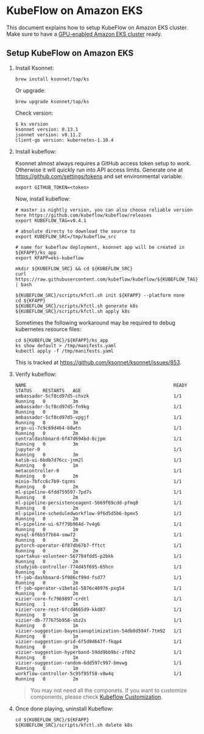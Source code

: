 # KubeFlow on Amazon EKS

This document explains how to setup KubeFlow on Amazon EKS cluster. Make sure to have a [GPU-enabled Amazon EKS cluster](eks-gpu.md) ready.

## Setup KubeFlow on Amazon EKS

1. Install Ksonnet:

   ```
   brew install ksonnet/tap/ks
   ```

   Or upgrade:

   ```
   brew upgrade ksonnet/tap/ks
   ```

   Check version:

   ```
   $ ks version
   ksonnet version: 0.13.1
   jsonnet version: v0.11.2
   client-go version: kubernetes-1.10.4
   ```

2. Install kubeflow:

   Ksonnet almost always requires a GitHub access token setup to work. Otherwise it will quickly run into API access limits. Generate one at https://github.com/settings/tokens and set environmental variable:

   ```
   export GITHUB_TOKEN=<token>
   ```

   Now, install kubeflow:

   ```
   # master is nightly version, you can also choose reliable version here https://github.com/kubeflow/kubeflow/releases
   export KUBEFLOW_TAG=v0.4.1

   # absolute directy to download the source to
   export KUBEFLOW_SRC=/tmp/kubeflow_src

   # name for kubeflow deployment, ksonnet app will be created in ${KFAPP}/ks_app
   export KFAPP=eks-kubeflow

   mkdir ${KUBEFLOW_SRC} && cd ${KUBEFLOW_SRC}
   curl https://raw.githubusercontent.com/kubeflow/kubeflow/${KUBEFLOW_TAG}/scripts/download.sh | bash

   ${KUBEFLOW_SRC}/scripts/kfctl.sh init ${KFAPP} --platform none
   cd ${KFAPP}
   ${KUBEFLOW_SRC}/scripts/kfctl.sh generate k8s
   ${KUBEFLOW_SRC}/scripts/kfctl.sh apply k8s
   ```

   Sometimes the following workaround may be required to debug kubernetes resource files:

   ```
   cd ${KUBEFLOW_SRC}/${KFAPP}/ks_app
   ks show default > /tmp/manifests.yaml
   kubectl apply -f /tmp/manifests.yaml
   ```

   This is tracked at https://github.com/ksonnet/ksonnet/issues/853.

4. Verify kubeflow:

   ```
   NAME                                                      READY   STATUS    RESTARTS   AGE
   ambassador-5cf8cd97d5-chvzk                               1/1     Running   0          3m
   ambassador-5cf8cd97d5-fn9kg                               1/1     Running   0          3m
   ambassador-5cf8cd97d5-vpgjf                               1/1     Running   0          3m
   argo-ui-7c9c69d464-b8wtn                                  1/1     Running   0          2m
   centraldashboard-6f47d694bd-8cjpm                         1/1     Running   0          3m
   jupyter-0                                                 1/1     Running   0          3m
   katib-ui-6bdb7d76cc-jnm2l                                 1/1     Running   0          1m
   metacontroller-0                                          1/1     Running   0          2m
   minio-7bfcc6c7b9-tqzms                                    1/1     Running   0          2m
   ml-pipeline-6fdd759597-7pd7s                              1/1     Running   0          2m
   ml-pipeline-persistenceagent-5669f69cdd-pfmq8             1/1     Running   0          2m
   ml-pipeline-scheduledworkflow-9f6d5d5b6-bpmx5             1/1     Running   0          2m
   ml-pipeline-ui-67f79b964d-7v4g6                           1/1     Running   0          1m
   mysql-6f6b5f7b64-smw72                                    1/1     Running   0          2m
   pytorch-operator-6f87db67b7-fftct                         1/1     Running   0          2m
   spartakus-volunteer-567784fdd5-p2bkk                      1/1     Running   0          2m
   studyjob-controller-774d45f695-65hcn                      1/1     Running   0          1m
   tf-job-dashboard-5f986cf99d-fsd77                         1/1     Running   0          2m
   tf-job-operator-v1beta1-5876c48976-pxg54                  1/1     Running   0          2m
   vizier-core-fc7969897-crdtl                               1/1     Running   1          1m
   vizier-core-rest-6fcd4665d9-kkd87                         1/1     Running   0          1m
   vizier-db-777675b958-sbz2s                                1/1     Running   0          1m
   vizier-suggestion-bayesianoptimization-54db8d594f-7tm92   1/1     Running   0          1m
   vizier-suggestion-grid-6f5d9d647f-fkqp4                   1/1     Running   0          1m
   vizier-suggestion-hyperband-59dd9bb9bc-zf8h2              1/1     Running   0          1m
   vizier-suggestion-random-6dd597c997-bmvwg                 1/1     Running   0          1m
   workflow-controller-5c95f95f58-v8w4q                      1/1     Running   0          2m
   ```
   > You may not need all the componets. If you want to customize components, please check [Kubeflow Customization](kubeflow-custom.md).

5. Once done playing, uninstall Kubeflow:

   ```
   cd ${KUBEFLOW_SRC}/${KFAPP}
   ${KUBEFLOW_SRC}/scripts/kfctl.sh delete k8s
   ```